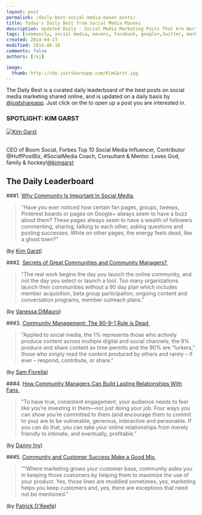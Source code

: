 ```yaml
---
layout: post
permalink: /daily-best-social-media-maven-posts/
title: Today's Daily Best from Social Media Mavens
description: Updated Daily - Social Media Marketing Posts That Are Worth Sharing
tags: [community, social media, mavens, facebook, google+,twitter, marketing]
created: 2014-04-23
modified: 2014-06-16
comments: false
authors: [raj]

image:
  thumb: http://cdn.justshareapp.com/KimGarst.jpg
---
```


The Daily Best is a curated daily leaderboard of the best posts on social media marketing shared online, and is updated on a daily basis by [@justshareapp](http://twitter.com/justshareapp). Just click on the <i class="icon-link"></i> to open up a post you are interested in.

<div class="article-author-main border-box">
    <h3>SPOTLIGHT: KIM GARST</h3>
    <a href="https://twitter.com/kimgarst"><img src="http://cdn.justshareapp.com/KimGarst.jpg" class="bio-photo large" alt="Kim Garst"></a>
    <br><br>
<p>CEO of Boom Social, Forbes Top 10 Social Media Influencer, Contributor @HuffPostBiz, #SocialMedia Coach, Consultant & Mentor. Loves God, family & hockey!<a href="https://twitter.com/kimgarst">@kimgarst</a> </p>
</div>

## The Daily Leaderboard

###1. [Why Community Is Important In Social Media&nbsp;<i class="icon-link"></i>](http://kimgarst.com/why-community-important-social-media)
>"Have you ever noticed how certain fan pages, groups, tweeps, Pinterest boards or pages on Google+ always seem to have a buzz about them? These pages always seem to have a wealth of followers commenting, sharing, talking to each other, asking questions and posting successes.  While on other pages, the energy feels dead, like a ghost town?"

(by [Kim Garst](https://twitter.com/kimgarst))


###2.  [Secrets of Great Communities and Community Managers?&nbsp;<i class="icon-link"></i>](http://socialmediatoday.com/vanessa-dimauro/2508551/secrets-great-communities-and-community-managers)
>"The real work begins the day you launch the online community, and not the day you select or launch a tool. Too many organizations launch their communities without a 90 day plan which includes member acquisition, beta group participation, ongoing content and conversation programs, member outreach plans."

(by [Vanessa DiMauro](https://twitter.com/vdimauro))


###3. [Community Management: The 90-9-1 Rule is Dead&nbsp;<i class="icon-link"></i>](http://www.senseimarketing.com/community-management-the-90-9-1-rule-is-dead/)
>"Applied to social media, the 1% represents those who actively produce content across multiple digital and social channels; the 9% produce and share content as time permits and the 90% are “lurkers,” those who simply read the content produced by others and rarely – if ever – respond, contribute, or share."

(by [Sam Fiorella](https://twitter.com/samfiorella))


###4. [How Community Managers Can Build Lasting Relationships With Fans&nbsp;<i class="icon-link"></i>](http://www.socialmediaexaminer.com/community-managers-build-lasting-relationships/)
>"To have true, consistent engagement, your audience needs to feel like you’re investing in them—not just doing your job. Four ways you can show you’re committed to them (and encourage them to commit to you) are to be vulnerable, generous, interactive and personable. If you can do that, you can take your online relationships from merely friendly to intimate, and eventually, profitable."

(by [Danny Iny](https://twitter.com/DannyIny))


###5. [Community and Customer Success Make a Good Mix&nbsp;<i class="icon-link"></i>](http://www.managingcommunities.com/2014/05/29/community-and-customer-success-make-a-good-mix/)
>"“Where marketing grows your customer base, community aides you in keeping those customers by helping them to maximize the use of your product. Yes, those lines are muddied sometimes, yes, marketing helps you keep customers and, yes, there are exceptions that need not be mentioned."

(by [Patrick O'Keefe](http://twitter.com/patrickokeefe))
